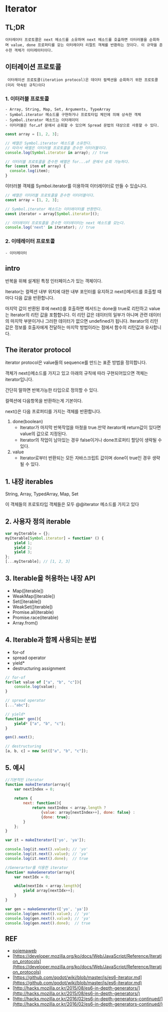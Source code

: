 # Iterator


## TL;DR
    이터레이터 프로토콜은 next 메소드를 소유하며 next 메소드를 호출하면 이터러블을 순회하며 value, done 프로퍼티를 갖는 이터레이터 리절트 객체를 반환하는 것이다. 이 규약을 준수한 객체가 이터레이터이다.




## 이터레이션 프로토콜
     이터레이션 프로토콜(iteration protocol)은 데이터 컬렉션을 순회하기 위한 프로토콜(미리 약속된 규칙)이다    

### 1. 이터러블 프로토콜
    - Array, String, Map, Set, Arguments, TypeArray
    - Symbol.iterator 메소드를 구현하거나 프로토타입 체인에 의해 상속한 객체
    - Symbol.iterator 메소드는 이터레이터
    - 이터러블은 for…of 문에서 순회할 수 있으며 Spread 문법의 대상으로 사용할 수 있다.
```js
const array = [1, 2, 3];

// 배열은 Symbol.iterator 메소드를 소유한다.
// 따라서 배열은 이터러블 프로토콜을 준수한 이터러블이다.
console.log(Symbol.iterator in array); // true

// 이터러블 프로토콜을 준수한 배열은 for...of 문에서 순회 가능하다.
for (const item of array) {
  console.log(item);
}
```

이터러블 객체를  Symbol.iterator를 이용하여 이터레이터로 만들 수 있습니다.
```js
// 배열은 이터러블 프로토콜을 준수한 이터러블이다.
const array = [1, 2, 3];

// Symbol.iterator 메소드는 이터레이터를 반환한다.
const iterator = array[Symbol.iterator]();

// 이터레이터 프로토콜을 준수한 이터레이터는 next 메소드를 갖는다.
console.log('next' in iterator); // true

```


### 2. 이테레이터 프로토콜
    - 이터레이터


## intro
반복을 위해 설계된 특정 인터페이스가 있는 객체이다. 

Iterator는 컬렉션 내부 위치에 대한 내부 포인터를 유지하고 next()메서드를 호출할 때마다 다음 값을 반환합니다.

마지막 값이 반환된 후에 next()를 호출하면 메서드는 done을 true로 리턴하고 value는 Iterator의 리턴 값을 포함합니다. 이 리턴 값은 데이터의 일부가 아니며 관련 데이터의 마지막 부분이거나 그러한 데이터가 없으면 undefined가 됩니다. Iterator의 리턴 값은 정보를 호출자에게 전달하는 마지막 방법이라는 점에서 함수의 리턴값과 유사합니다.

## The iterator protocol

iterator protocol은 value들의 sequence를 만드는 표준 방법을 정의합니다.

객체가 next()메소드를 가지고 있고 아래의 규칙에 따라 구현되어있으면 객체는 iterator입니다.

간단히 말하면 반복가능한 타입으로 정의할 수 있다. 

컬렉션에 다음항목을 반환하는게 기본이다.

next()은 다음 프로퍼티를 가지는 객체를 반환합니다.

1. done(boolean) 
    - Iterator가 마지막 반복작업을 마쳤을 true.만약 iterator에 return값이 있다면 value의 값으로 지정된다.
    - Iterator의 작업이 남아있는 경우 false이거나  done프로퍼티 할당이 생략될 수 있다.
2. value
    - Iterator로부터 반환되는 모든 자바스크립트 값이며 done이 true인 경우 생략될 수 있다.

## 1. 내장 iterables

String, Array, TypedArray, Map, Set

이 객체들의 프로토타입 객체들은 모두 @@iterator 메소드를 가지고 있다

## 2. 사용자 정의 iterable
```js
var myIterable = {};
myIterable[Symbol.iterator] = function* () {
    yield 1;
    yield 2;
    yield 3;
};
[...myIterable]; // [1, 2, 3]
```
## 3. Iterable을 허용하는 내장 API

- Map([iterable])
- WeakMap([iterable])
- Set([iterable])
- WeakSet([iterable])
- Promise.all(iterable)
- Promise.race(iterable)
- Array.from()

## 4. Iterable과 함께 사용되는 분법

- for-of
- spread operator
- yield*
- destructuring assignment
```js
// for-of
for(let value of ["a", "b", "c"]){
    console.log(value);
}

// spread operator
[..."abc"];

// yield*
function* gen(){
    yield* ["a", "b", "c"];
}

gen().next(); 

// destructuring
[a, b, c] = new Set(["a", "b", "c"]);
```

## 5. 예시
```js
//기본적인 iterator
function makeIterator(array){
    var nextIndex = 0;
    
    return {
        next: function(){
            return nextIndex < array.length ?
                {value: array[nextIndex++], done: false} :
                {done: true};
        }
    };
}

var it = makeIterator(['yo', 'ya']);

console.log(it.next().value); // 'yo'
console.log(it.next().value); // 'ya'
console.log(it.next().done);  // true

//Generartor를 이용한 iterator
function* makeGenerator(array){
    var nextIdx = 0;

    while(nextIdx < array.length){
        yield array[nextIdx++];
    }
}

var gen = makeGenerator(['yo', 'ya'])
console.log(gen.next().value); // 'yo'
console.log(gen.next().value); // 'ya'
console.log(gen.next().done);  // true
```
## REF
- [poiemaweb](https://poiemaweb.com/es6-iteration-for-of)
- [https://developer.mozilla.org/ko/docs/Web/JavaScript/Reference/Iteration_protocols](https://developer.mozilla.org/ko/docs/Web/JavaScript/Reference/Iteration_protocols)
- [https://github.com/qodot/wiki/blob/master/js/es6-iterator.md](https://github.com/qodot/wiki/blob/master/js/es6-iterator.md)
- [http://hacks.mozilla.or.kr/2015/08/es6-in-depth-generators/](http://hacks.mozilla.or.kr/2015/08/es6-in-depth-generators/)
- [http://hacks.mozilla.or.kr/2016/02/es6-in-depth-generators-continued/](http://hacks.mozilla.or.kr/2016/02/es6-in-depth-generators-continued/)